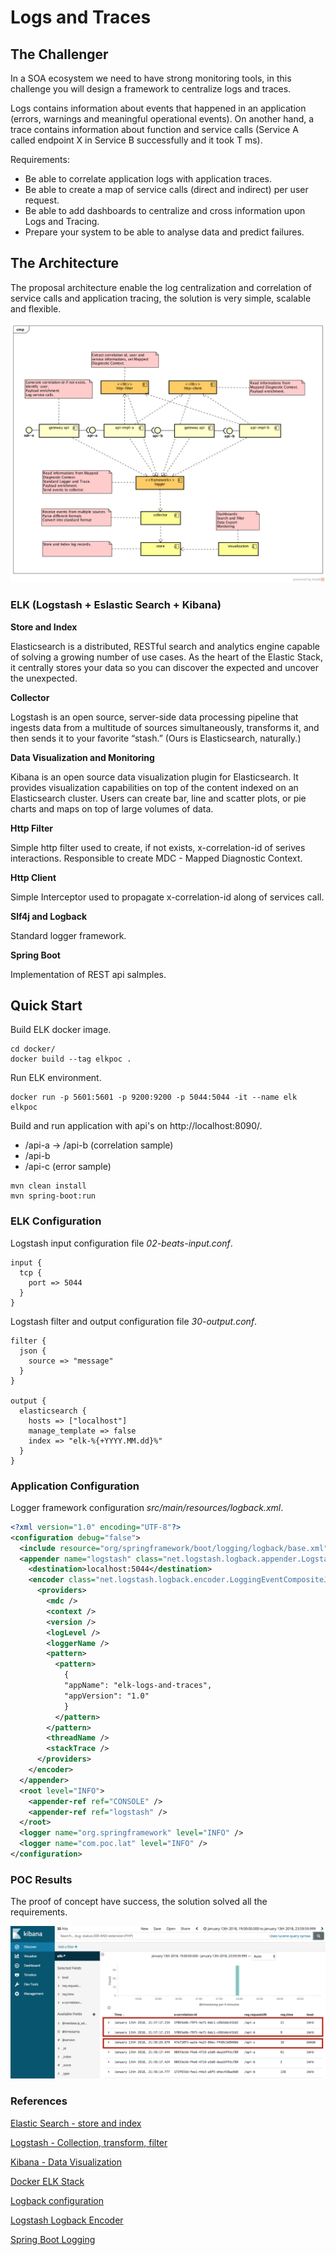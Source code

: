 # Logs and Traces

## The Challenger

In a SOA ecosystem we need to have strong monitoring tools, in this challenge you will design a framework to centralize logs and traces.

Logs contains information about events that happened in an application (errors, warnings and meaningful operational events). On another hand, a trace contains information about function and service calls (Service A called endpoint X in Service B successfully and it took T ms).

Requirements:
- Be able to correlate application logs with application traces.
- Be able to create a map of service calls (direct and indirect) per user request.
- Be able to add dashboards to centralize and cross information upon Logs and
Tracing.
- Prepare your system to be able to analyse data and predict failures.

## The Architecture 

The proposal architecture enable the log centralization and correlation of service calls and application tracing, the solution is very simple, scalable and flexible.

![Component Diagram](component.png)

### ELK (Logstash + Eslastic Search + Kibana)

**Store and Index**

Elasticsearch is a distributed, RESTful search and analytics engine capable of solving a growing number of use cases. As the heart of the Elastic Stack, it centrally stores your data so you can discover the expected and uncover the unexpected.

**Collector**

Logstash is an open source, server-side data processing pipeline that ingests data from a multitude of sources simultaneously, transforms it, and then sends it to your favorite “stash.” (Ours is Elasticsearch, naturally.)

**Data Visualization and Monitoring**

Kibana is an open source data visualization plugin for Elasticsearch. It provides visualization capabilities on top of the content indexed on an Elasticsearch cluster. Users can create bar, line and scatter plots, or pie charts and maps on top of large volumes of data.

**Http Filter**

Simple http filter used to create, if not exists, x-correlation-id of serives interactions. Responsible to create MDC - Mapped Diagnostic Context.

**Http Client**

Simple Interceptor used to propagate x-correlation-id along of services call.

**Slf4j and Logback**

Standard logger framework.

**Spring Boot** 

Implementation of REST api salmples.

## Quick Start

Build ELK docker image.

```shell
cd docker/
docker build --tag elkpoc .
```

Run ELK environment.
```shell
docker run -p 5601:5601 -p 9200:9200 -p 5044:5044 -it --name elk elkpoc
```

Build and run application with api's on http://localhost:8090/.

- /api-a -> /api-b (correlation sample)
- /api-b
- /api-c (error sample)

```shell
mvn clean install
mvn spring-boot:run 
```

### ELK Configuration

Logstash input configuration file *02-beats-input.conf*.
```
input {
  tcp {
    port => 5044
  }  
}
```
Logstash filter and output configuration file *30-output.conf*.

```
filter {
  json {
    source => "message"
  }
}

output {
  elasticsearch {
    hosts => ["localhost"]
    manage_template => false
    index => "elk-%{+YYYY.MM.dd}%"
  }
}
```

### Application Configuration

Logger framework configuration *src/main/resources/logback.xml*.

```xml
<?xml version="1.0" encoding="UTF-8"?>
<configuration debug="false">
  <include resource="org/springframework/boot/logging/logback/base.xml" />
  <appender name="logstash" class="net.logstash.logback.appender.LogstashTcpSocketAppender">
    <destination>localhost:5044</destination>
    <encoder class="net.logstash.logback.encoder.LoggingEventCompositeJsonEncoder">
      <providers>
        <mdc />
        <context />
        <version />
        <logLevel />
        <loggerName />
        <pattern>
          <pattern>
            {
            "appName": "elk-logs-and-traces",
            "appVersion": "1.0"
            }
          </pattern>
        </pattern>
        <threadName />
        <stackTrace />
      </providers>
    </encoder>
  </appender>
  <root level="INFO">
    <appender-ref ref="CONSOLE" />
    <appender-ref ref="logstash" />
  </root>
  <logger name="org.springframework" level="INFO" />
  <logger name="com.poc.lat" level="INFO" />
</configuration>
```

### POC Results

The proof of concept have success, the solution solved all the requirements. 

![Component Diagram](results.png)

### References  

[Elastic Search - store and index](https://www.elastic.co/products/elasticsearch)

[Logstash - Collection, transform, filter](https://www.elastic.co/products/logstash)

[Kibana - Data Visualization](https://www.elastic.co/products/kibana)

[Docker ELK Stack](https://github.com/spujadas/elk-docker)

[Logback configuration](https://logback.qos.ch/manual/configuration.html)

[Logstash Logback Encoder](https://github.com/logstash/logstash-logback-encoder)

[Spring Boot Logging](https://docs.spring.io/spring-boot/docs/current/reference/html/howto-logging.html)

